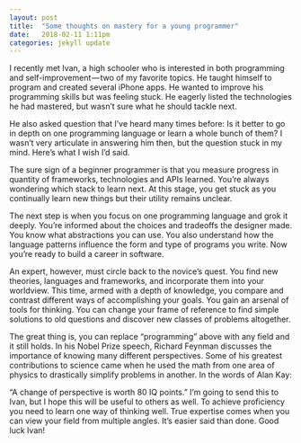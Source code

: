 ```yaml
---
layout: post
title:  "Some thoughts on mastery for a young programmer"
date:   2018-02-11 1:11pm
categories: jekyll update
---
```


I recently met Ivan, a high schooler who is interested in both programming and self-improvement — two of my favorite topics. He taught himself to program and created several iPhone apps. He wanted to improve his programming skills but was feeling stuck. He eagerly listed the technologies he had mastered, but wasn’t sure what he should tackle next.

He also asked question that I’ve heard many times before: Is it better to go in depth on one programming language or learn a whole bunch of them? I wasn’t very articulate in answering him then, but the question stuck in my mind. Here’s what I wish I’d said.

The sure sign of a beginner programmer is that you measure progress in quantity of frameworks, technologies and APIs learned. You’re always wondering which stack to learn next. At this stage, you get stuck as you continually learn new things but their utility remains unclear.

The next step is when you focus on one programming language and grok it deeply. You’re informed about the choices and tradeoffs the designer made. You know what abstractions you can use. You also understand how the language patterns influence the form and type of programs you write. Now you’re ready to build a career in software.

An expert, however, must circle back to the novice’s quest. You find new theories, languages and frameworks, and incorporate them into your worldview. This time, armed with a depth of knowledge, you compare and contrast different ways of accomplishing your goals. You gain an arsenal of tools for thinking. You can change your frame of reference to find simple solutions to old questions and discover new classes of problems altogether.

The great thing is, you can replace “programming” above with any field and it still holds. In his Nobel Prize speech, Richard Feynman discusses the importance of knowing many different perspectives. Some of his greatest contributions to science came when he used the math from one area of physics to drastically simplify problems in another. In the words of Alan Kay:

“A change of perspective is worth 80 IQ points.”
I’m going to send this to Ivan, but I hope this will be useful to others as well. To achieve proficiency you need to learn one way of thinking well. True expertise comes when you can view your field from multiple angles. It’s easier said than done. Good luck Ivan!
